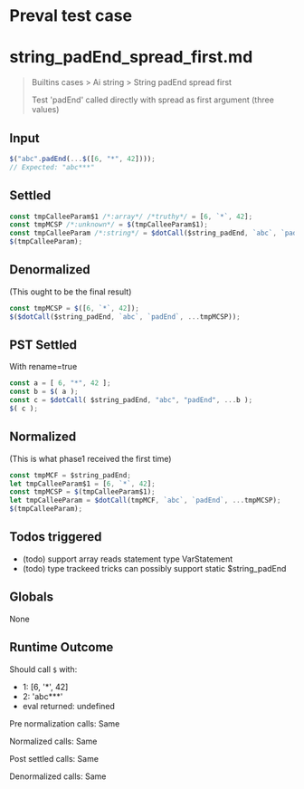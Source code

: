 # Preval test case

# string_padEnd_spread_first.md

> Builtins cases > Ai string > String padEnd spread first
>
> Test 'padEnd' called directly with spread as first argument (three values)

## Input

`````js filename=intro
$("abc".padEnd(...$([6, "*", 42])));
// Expected: "abc***"
`````


## Settled


`````js filename=intro
const tmpCalleeParam$1 /*:array*/ /*truthy*/ = [6, `*`, 42];
const tmpMCSP /*:unknown*/ = $(tmpCalleeParam$1);
const tmpCalleeParam /*:string*/ = $dotCall($string_padEnd, `abc`, `padEnd`, ...tmpMCSP);
$(tmpCalleeParam);
`````


## Denormalized
(This ought to be the final result)

`````js filename=intro
const tmpMCSP = $([6, `*`, 42]);
$($dotCall($string_padEnd, `abc`, `padEnd`, ...tmpMCSP));
`````


## PST Settled
With rename=true

`````js filename=intro
const a = [ 6, "*", 42 ];
const b = $( a );
const c = $dotCall( $string_padEnd, "abc", "padEnd", ...b );
$( c );
`````


## Normalized
(This is what phase1 received the first time)

`````js filename=intro
const tmpMCF = $string_padEnd;
let tmpCalleeParam$1 = [6, `*`, 42];
const tmpMCSP = $(tmpCalleeParam$1);
let tmpCalleeParam = $dotCall(tmpMCF, `abc`, `padEnd`, ...tmpMCSP);
$(tmpCalleeParam);
`````


## Todos triggered


- (todo) support array reads statement type VarStatement
- (todo) type trackeed tricks can possibly support static $string_padEnd


## Globals


None


## Runtime Outcome


Should call `$` with:
 - 1: [6, '*', 42]
 - 2: 'abc***'
 - eval returned: undefined

Pre normalization calls: Same

Normalized calls: Same

Post settled calls: Same

Denormalized calls: Same
